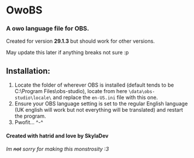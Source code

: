 # OwoBS

### A owo language file for OBS.

Created for version **29.1.3** but should work for other versions.

May update this later if anything breaks not sure :p


## Installation:

1. Locate the folder of wherever OBS is installed (default tends to be C:\Program Files\obs-studio), locate from here `\data\obs-studio\locale\` and replace the `en-US.ini` file with this one.
2. Ensure your OBS language setting is set to the regular English language (UK english will work but not everything will be translated) and restart the program.
3. Pwofit... ^-^


#### Created with hatrid and love by SkylaDev

###### Im ~~not~~ sorry for making this monstrosity :3
